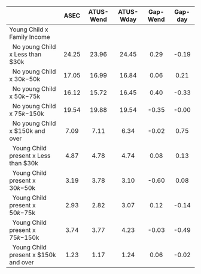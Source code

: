 
|                      |         ASEC |    ATUS-Wend |    ATUS-Wday |     Gap-Wend |      Gap-day |
| -------------------- | :----------: | :----------: | :----------: | :----------: | :----------: |
| Young Child x Family Income |              |              |              |              |              |
| &nbsp;&nbsp;No young Child x Less than $30k |        24.25 |        23.96 |        24.45 |         0.29 |        -0.19 |
| &nbsp;&nbsp;No young Child x $30k-$50k |        17.05 |        16.99 |        16.84 |         0.06 |         0.21 |
| &nbsp;&nbsp;No young Child x $50k-$75k |        16.12 |        15.72 |        16.45 |         0.40 |        -0.33 |
| &nbsp;&nbsp;No young Child x $75k-$150k |        19.54 |        19.88 |        19.54 |        -0.35 |        -0.00 |
| &nbsp;&nbsp;No young Child x $150k and over |         7.09 |         7.11 |         6.34 |        -0.02 |         0.75 |
| &nbsp;&nbsp;Young Child present x Less than $30k |         4.87 |         4.78 |         4.74 |         0.08 |         0.13 |
| &nbsp;&nbsp;Young Child present x $30k-$50k |         3.19 |         3.78 |         3.10 |        -0.60 |         0.08 |
| &nbsp;&nbsp;Young Child present x $50k-$75k |         2.93 |         2.82 |         3.07 |         0.12 |        -0.14 |
| &nbsp;&nbsp;Young Child present x $75k-$150k |         3.74 |         3.77 |         4.23 |        -0.03 |        -0.49 |
| &nbsp;&nbsp;Young Child present x $150k and over |         1.23 |         1.17 |         1.24 |         0.06 |        -0.02 |

